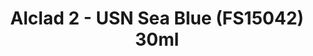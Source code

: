 ---
layout: product
title: "Alclad 2 - USN Sea Blue (FS15042) 30ml"
price: "TBA" 
desc: "N/A"
img_path: "/assets/img/ALCE644.jpg"
brand: "N/A"
available: false
special_offer: false
new: false
soon: false
cat: "040000"
subcat: "040300"
subsubcat: "0N/A"
sifra: "ALCE644"
popular: false
---